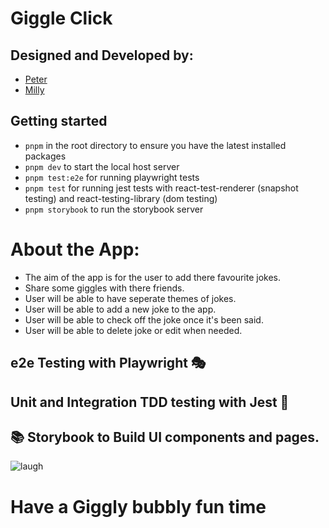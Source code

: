 # Giggle Click

## Designed and Developed by:

- [Peter](https://github.com/PJSalter)
- [Milly](https://github.com/millipede-cpu)

## Getting started

- `pnpm` in the root directory to ensure you have the latest installed packages
- `pnpm dev` to start the local host server
- `pnpm test:e2e` for running playwright tests
- `pnpm test` for running jest tests with react-test-renderer (snapshot testing) and react-testing-library (dom testing)
- `pnpm storybook` to run the storybook server

# About the App:

- The aim of the app is for the user to add there favourite jokes.
- Share some giggles with there friends.
- User will be able to have seperate themes of jokes.
- User will be able to add a new joke to the app.
- User will be able to check off the joke once it's been said.
- User will be able to delete joke or edit when needed.

## e2e Testing with Playwright 🎭

## Unit and Integration TDD testing with Jest 🧪

## 📚 Storybook to Build UI components and pages.

![laugh](https://user-images.githubusercontent.com/45575016/190519190-7bfc56a5-c0fa-4687-bdba-14f2c605cb3a.gif)

# Have a Giggly bubbly fun time
